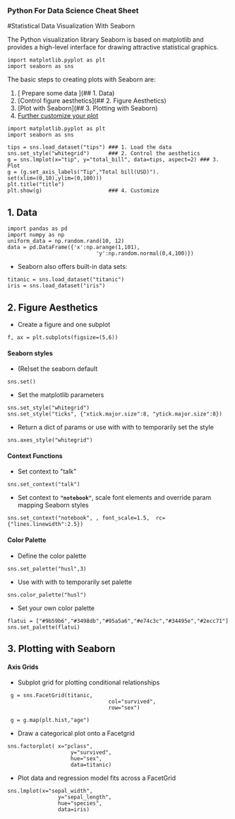### Python For Data Science Cheat Sheet
#Statistical Data Visualization With Seaborn


The Python visualization library Seaborn is based on matplotlib and provides a high-level interface for drawing attractive statistical graphics.

```
import matplotlib.pyplot as plt
import seaborn as sns
```

The basic steps to creating plots with Seaborn are:
 1. [ Prepare some data ](## 1. Data)
 2. [Control figure aesthetics](## 2. Figure Aesthetics)
 3. [Plot with Seaborn](## 3.  Plotting with Seaborn)
 4. [Further customize your plot]()

```
import matplotlib.pyplot as plt
import seaborn as sns

tips = sns.load_dataset("tips") ### 1. Load the data
sns.set_style("whitegrid")      ### 2. Control the aesthetics
g = sns.lmplot(x="tip", y="total_bill", data=tips, aspect=2) ### 3. Plot
g = (g.set_axis_labels("Tip","Total bill(USD)").
set(xlim=(0,10),ylim=(0,100)))
plt.title("title")
plt.show(g)                     ### 4. Customize

```

## 1. Data

```
import pandas as pd
import numpy as np
uniform_data = np.random.rand(10, 12)
data = pd.DataFrame({'x':np.arange(1,101),
							'y':np.random.normal(0,4,100)})
```

* Seaborn also offers built-in data sets:

```
titanic = sns.load_dataset("titanic")
iris = sns.load_dataset("iris")
```

## 2. Figure Aesthetics

* Create a figure and one subplot
```
f, ax = plt.subplots(figsize=(5,6))
```

#### Seaborn styles

* (Re)set the seaborn default
```
sns.set()
```

* Set the matplotlib parameters
```
sns.set_style("whitegrid")
sns.set_style("ticks", {"xtick.major.size":8, "ytick.major.size":8})
```

* Return a dict of params or use with with to temporarily set the style
```
sns.axes_style("whitegrid")
```

#### Context Functions
* Set context to "talk"
```
sns.set_context("talk")
```

* Set context to <code>__"notebook"__</code>, scale font elements and override param mapping Seaborn styles
```
sns.set_context("notebook", , font_scale=1.5,  rc={"lines.linewidth":2.5})
```

#### Color Palette

* Define the color palette
```
sns.set_palette("husl",3)
```
* Use with with to temporarily set palette
```
sns.color_palette("husl")
```
* Set your own color palette
```
flatui = ["#9b59b6","#3498db","#95a5a6","#e74c3c","#34495e","#2ecc71"]
sns.set_palette(flatui)
```


## 3.  Plotting with Seaborn

#### Axis Grids

* Subplot grid for plotting conditional relationships
```
 g = sns.FacetGrid(titanic,
								col="survived",
								row="sex")
```
```
 g = g.map(plt.hist,"age")
```
* Draw a categorical plot onto a Facetgrid
```
sns.factorplot( x="pclass",
					y="survived",
					hue="sex",
					data=titanic)
```
* Plot data and regression model fits  across a FacetGrid
```
sns.lmplot(x="sepal_width",
				y="sepal_length",
				hue="species",
				data=iris)
```

<!--
				Categorical Plots
 Scatterplot
>>> sns.stripplot(x="species", Scatterplot with one
 y="petal_length", categorical variable
 data=iris)
>>> sns.swarmplot(x="species", Categorical scatterplot with
 y="petal_length", non-overlapping points
 data=iris)
 Bar Chart
>>> sns.barplot(x="sex", Show point estimates and
 y="survived", confidence intervals with
 hue="class", scatterplot glyphs
 data=titanic)
 Count Plot
>>> sns.countplot(x="deck", Show count of observations
 data=titanic,
 palette="Greens_d")
 Point Plot
>>> sns.pointplot(x="class", Show point estimates and
 y="survived", confidence intervals as
 hue="sex", rectangular bars
 data=titanic,
 palette={"male":"g",
 "female":"m"},
 markers=["^","o"],
 linestyles=["-","--"])
 Boxplot
>>> sns.boxplot(x="alive", Boxplot
 y="age",
 hue="adult_male",
 data=titanic)
>>> sns.boxplot(data=iris,orient="h") Boxplot with wide-form data
 Violinplot
>>> sns.violinplot(x="age", Violin plot
 y="sex",
 hue="survived",
 data=titanic)
>>> plot = sns.distplot(data.y, Plot univariate distribution kde=False,
 color="b")
Distribution Plots
>>> h = sns.PairGrid(iris) Subplot grid for plotting pairwise
>>> h = h.map(plt.scatter) relationships
>>> sns.pairplot(iris) Plot pairwise bivariate distributions
>>> i = sns.JointGrid(x="x", Grid for bivariate plot with marginal
 y="y", univariate plots
 data=data)
 Regression Plots
>>> i = i.plot(sns.regplot,
 sns.distplot)
>>> sns.jointplot("sepal_length", Plot bivariate distribution
 "sepal_width",
 data=iris,
 kind='kde')
Matrix Plots
>>> sns.heatmap(uniform_data,vmin=0,vmax=1) Heatmap

>>> plt.title("A Title") Add plot title
>>> plt.ylabel("Survived") Adjust the label of the y-axis
>>> plt.xlabel("Sex") Adjust the label of the x-axis
>>> plt.ylim(0,100) Adjust the limits of the y-axis
>>> plt.xlim(0,10) Adjust the limits of the x-axis
>>> plt.setp(ax,yticks=[0,5]) Adjust a plot property
>>> plt.tight_layout() Adjust subplot params
>>> plt.show() Show the plot
>>> plt.savefig("foo.png") Save the plot as a figure
>>> plt.savefig("foo.png", Save transparent figure
 transparent=True)
>>> sns.regplot(x="sepal_width", Plot data and a linear regression
 y="sepal_length", model fit
 data=iris,
 ax=ax)
>>> g.despine(left=True) Remove left spine
>>> g.set_ylabels("Survived") Set the labels of the y-axis
>>> g.set_xticklabels(rotation=45) Set the tick labels for x
>>> g.set_axis_labels("Survived", Set the axis labels
 "Sex")
>>> h.set(xlim=(0,5), Set the limit and ticks of the
 ylim=(0,5), x-and y-axis
 xticks=[0,2.5,5],
 yticks=[0,2.5,5])
Close & Clear
>>> plt.cla() Clear an axis
>>> plt.clf() Clear an entire figure
>>> plt.close() Close a window
5
Also see Lists, NumPy & Pandas
Also see Matplotlib
Also see Matplotlib
Also see Matplotlib
Also see Matplotlib

Axisgrid Objects


Plot


-->
